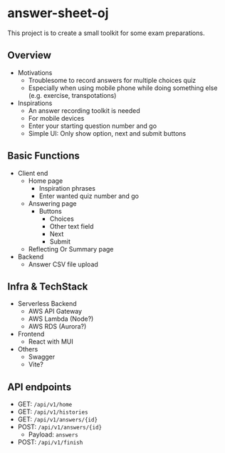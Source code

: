 # answer-sheet-oj

This project is to create a small toolkit for some exam preparations. 

## Overview
- Motivations
  - Troublesome to record answers for multiple choices quiz
  - Especially when using mobile phone while doing something else (e.g. exercise, transpotations) 
- Inspirations
  - An answer recording toolkit is needed
  - For mobile devices
  - Enter your starting question number and go
  - Simple UI: Only show option, next and submit buttons
  
## Basic Functions
  - Client end
    - Home page
      - Inspiration phrases
      - Enter wanted quiz number and go
    - Answering page
      - Buttons
        - Choices
        - Other text field
        - Next
        - Submit
    - Reflecting Or Summary page
  - Backend
    - Answer CSV file upload 

## Infra & TechStack
- Serverless Backend
  - AWS API Gateway
  - AWS Lambda (Node?)
  - AWS RDS (Aurora?)
- Frontend
  - React with MUI
- Others
  - Swagger
  - Vite?
 

## API endpoints
- GET: `/api/v1/home`
- GET: `/api/v1/histories`
- GET: `/api/v1/answers/{id}`
- POST: `/api/v1/answers/{id}`
  - Payload: `answers`
- POST: `/api/v1/finish`
